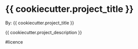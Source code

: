 # {{ cookiecutter.project_title }}

By: {{ cookiecutter.project_title }}

{{ cookiecutter.project_description }}

#licence